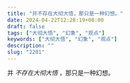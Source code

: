 ```yaml
---
title: "并不存在大彻大悟，那只是一种幻想。"
date: 2024-04-22T12:28:19+08:00
draft: false
tags: ["大彻大悟", "幻象", "观点"]
keywords: ["大彻大悟", "幻象", "观点"]
description: ""
slug: "2201"
---
```


并 *不存在大彻大悟* ，那只是一种幻想。